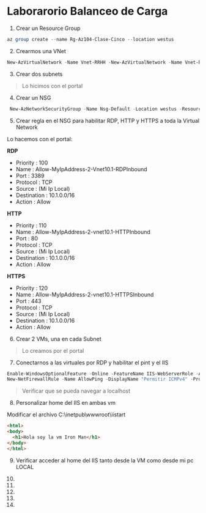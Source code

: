 # Laborarorio Balanceo de Carga

1. Crear un Resource Group

```powershell
az group create --name Rg-Az104-Clase-Cinco --location westus      
```

2. Crearmos una VNet

```powershell
New-AzVirtualNetwork -Name Vnet-RRHH -New-AzVirtualNetwork -Name Vnet-RRHH -ResourceGroupName Az104-Clase-Cuatro -Location eastus -AddressPrefix 10.1.0.0/16
```

3. Crear dos subnets

> Lo hicimos con el portal

4. Crear un NSG

```powershell
 New-AzNetworkSecurityGroup -Name Nsg-Default -Location westus -ResourceGroupName Rg-Az104-Clase-Cinco
```

5.  Crear regla en el NSG para habilitar RDP, HTTP y HTTPS a toda la Virtual Network

Lo hacemos con el portal:  

**RDP**
* Priority : 100
* Name : Allow-MyIpAddress-2-Vnet10.1-RDPInbound
* Port : 3389
* Protocol : TCP
* Source : (Mi Ip Local)
* Destination : 10.1.0.0/16
* Action : Allow
   
**HTTP**
* Priority : 110
* Name : Allow-MyIpAddress-2-vnet10.1-HTTPInbound
* Port : 80
* Protocol : TCP
* Source : (Mi Ip Local)
* Destination : 10.1.0.0/16
* Action : Allow
   
**HTTPS**
* Priority : 120
* Name : Allow-MyIpAddress-2-vnet10.1-HTTPSInbound
* Port : 443
* Protocol : TCP
* Source : (Mi Ip Local)
* Destination : 10.1.0.0/16
* Action : Allow
6. Crear 2 VMs, una en cada Subnet

> Lo creamos por el portal

7. Conectarnos a las virtuales por RDP y habilitar el pint y el IIS

``` powershell
Enable-WindowsOptionalFeature -Online -FeatureName IIS-WebServerRole -All
New-NetFirewallRule -Name AllowPing -DisplayName "Permitir ICMPv4" -Protocol ICMPv4 -IcmpType 8 -Direction Inbound -Action Allow -Enabled True
```
> Verificar que se pueda navegar a localhost

8. Personalizar home del IIS en ambas vm

Modificar el archivo C:\inetpub\wwwroot\iistart

```html
<html>
<body>
  <h1>Hola soy la vm Iron Man</h1>
</body>
</html>
```

9. Verificar acceder al home del IIS tanto desde la VM como desde mi pc LOCAL

10. 
11. 



12. 
13.  

3. 
